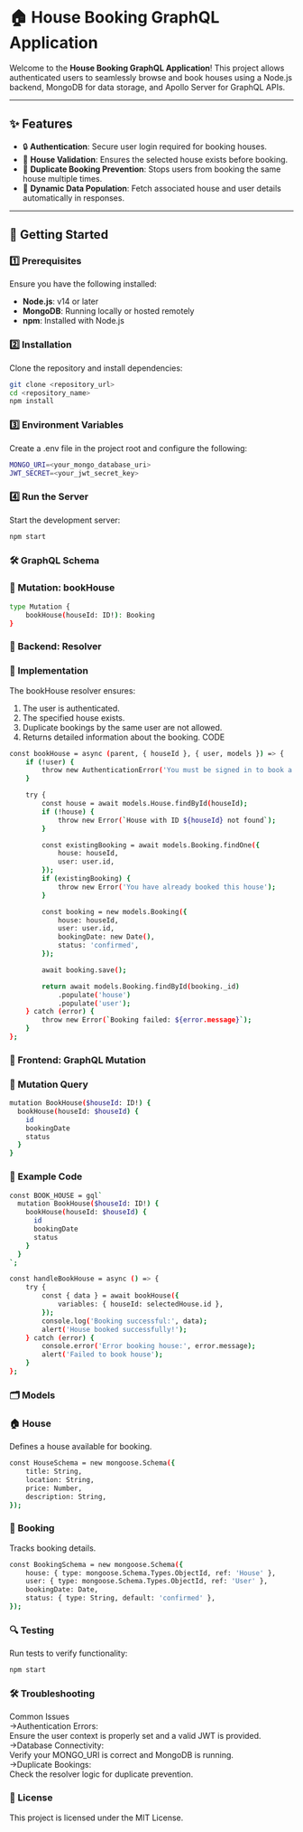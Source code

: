 # 🏠 House Booking GraphQL Application

Welcome to the **House Booking GraphQL Application**! This project allows authenticated users to seamlessly browse and book houses using a Node.js backend, MongoDB for data storage, and Apollo Server for GraphQL APIs.  

---

## ✨ Features

- 🔒 **Authentication**: Secure user login required for booking houses.
- 🏡 **House Validation**: Ensures the selected house exists before booking.
- 🚫 **Duplicate Booking Prevention**: Stops users from booking the same house multiple times.
- 🔄 **Dynamic Data Population**: Fetch associated house and user details automatically in responses.

---

## 🚀 Getting Started

### 1️⃣ Prerequisites
Ensure you have the following installed:
- **Node.js**: v14 or later  
- **MongoDB**: Running locally or hosted remotely  
- **npm**: Installed with Node.js  

### 2️⃣ Installation
Clone the repository and install dependencies:
```bash
git clone <repository_url>
cd <repository_name>
npm install
```
### 3️⃣ Environment Variables
Create a .env file in the project root and configure the following:
```bash
MONGO_URI=<your_mongo_database_uri>
JWT_SECRET=<your_jwt_secret_key>
```
### 4️⃣ Run the Server
Start the development server:
```bash
npm start
```
### 🛠️ GraphQL Schema
### 📜 Mutation: bookHouse
```bash
type Mutation {
    bookHouse(houseId: ID!): Booking
}
```
### 🧩 Backend: Resolver
### 📌 Implementation
The bookHouse resolver ensures:
1. The user is authenticated.
2. The specified house exists.
3. Duplicate bookings by the same user are not allowed.
4. Returns detailed information about the booking.
CODE
```bash
const bookHouse = async (parent, { houseId }, { user, models }) => {
    if (!user) {
        throw new AuthenticationError('You must be signed in to book a house');
    }

    try {
        const house = await models.House.findById(houseId);
        if (!house) {
            throw new Error(`House with ID ${houseId} not found`);
        }

        const existingBooking = await models.Booking.findOne({
            house: houseId,
            user: user.id,
        });
        if (existingBooking) {
            throw new Error('You have already booked this house');
        }

        const booking = new models.Booking({
            house: houseId,
            user: user.id,
            bookingDate: new Date(),
            status: 'confirmed',
        });

        await booking.save();

        return await models.Booking.findById(booking._id)
            .populate('house')
            .populate('user');
    } catch (error) {
        throw new Error(`Booking failed: ${error.message}`);
    }
};

```
### 🌟 Frontend: GraphQL Mutation
### 📌 Mutation Query
```bash
mutation BookHouse($houseId: ID!) {
  bookHouse(houseId: $houseId) {
    id
    bookingDate
    status
  }
}
```
### 📌 Example Code
```bash
const BOOK_HOUSE = gql`
  mutation BookHouse($houseId: ID!) {
    bookHouse(houseId: $houseId) {
      id
      bookingDate
      status
    }
  }
`;

const handleBookHouse = async () => {
    try {
        const { data } = await bookHouse({
            variables: { houseId: selectedHouse.id },
        });
        console.log('Booking successful:', data);
        alert('House booked successfully!');
    } catch (error) {
        console.error('Error booking house:', error.message);
        alert('Failed to book house');
    }
};

```
### 🗂️ Models
### 🏠 House
Defines a house available for booking.
```bash
const HouseSchema = new mongoose.Schema({
    title: String,
    location: String,
    price: Number,
    description: String,
});

```
### 📑 Booking
Tracks booking details.
```bash
const BookingSchema = new mongoose.Schema({
    house: { type: mongoose.Schema.Types.ObjectId, ref: 'House' },
    user: { type: mongoose.Schema.Types.ObjectId, ref: 'User' },
    bookingDate: Date,
    status: { type: String, default: 'confirmed' },
});
```
### 🔍 Testing
Run tests to verify functionality:
```bash
npm start
```
### 🛠️ Troubleshooting
Common Issues<br>
->Authentication Errors:<br>
   Ensure the user context is properly set and a valid JWT is provided.<br>
->Database Connectivity:<br>
   Verify your MONGO_URI is correct and MongoDB is running.<br>
->Duplicate Bookings:<br>
   Check the resolver logic for duplicate prevention.<br>
### 📄 License<br>
This project is licensed under the MIT License.<br>


